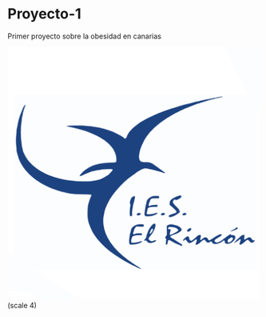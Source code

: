 # Proyecto-1
Primer proyecto sobre la obesidad en canarias

![logo Ies El Rincon](https://github.com/SergioPA11/Proyecto-1/blob/main/Mockup/rincon.png)(scale 4)
